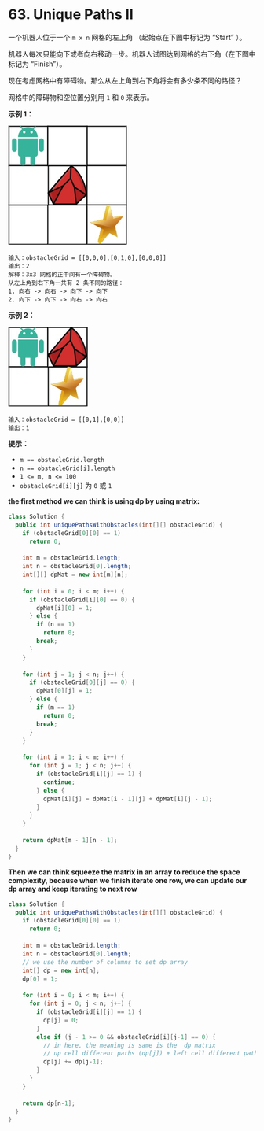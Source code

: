 # 63. Unique Paths II

一个机器人位于一个 `m x n` 网格的左上角 （起始点在下图中标记为 “Start” ）。

机器人每次只能向下或者向右移动一步。机器人试图达到网格的右下角（在下图中标记为 “Finish”）。

现在考虑网格中有障碍物。那么从左上角到右下角将会有多少条不同的路径？

网格中的障碍物和空位置分别用 `1` 和 `0` 来表示。

 

**示例 1：**

![img](assets/robot1.jpg)

```
输入：obstacleGrid = [[0,0,0],[0,1,0],[0,0,0]]
输出：2
解释：3x3 网格的正中间有一个障碍物。
从左上角到右下角一共有 2 条不同的路径：
1. 向右 -> 向右 -> 向下 -> 向下
2. 向下 -> 向下 -> 向右 -> 向右
```

**示例 2：**

![img](assets/robot2.jpg)

```
输入：obstacleGrid = [[0,1],[0,0]]
输出：1
```

 

**提示：**

-   `m == obstacleGrid.length`
-   `n == obstacleGrid[i].length`
-   `1 <= m, n <= 100`
-   `obstacleGrid[i][j]` 为 `0` 或 `1`





**the first method we can think is using dp by using matrix:**

```java
class Solution {
  public int uniquePathsWithObstacles(int[][] obstacleGrid) {
    if (obstacleGrid[0][0] == 1)
      return 0;

    int m = obstacleGrid.length;
    int n = obstacleGrid[0].length;
    int[][] dpMat = new int[m][n];

    for (int i = 0; i < m; i++) {
      if (obstacleGrid[i][0] == 0) {
        dpMat[i][0] = 1;
      } else {
        if (n == 1)
          return 0;
        break;
      }
    }

    for (int j = 1; j < n; j++) {
      if (obstacleGrid[0][j] == 0) {
        dpMat[0][j] = 1;
      } else {
        if (m == 1)
          return 0;
        break;
      }
    }

    for (int i = 1; i < m; i++) {
      for (int j = 1; j < n; j++) {
        if (obstacleGrid[i][j] == 1) {
          continue;
        } else {
          dpMat[i][j] = dpMat[i - 1][j] + dpMat[i][j - 1];
        }
      }
    }

    return dpMat[m - 1][n - 1];
  }
}
```



**Then we can think squeeze the matrix in an array to reduce the space complexity, because when we finish iterate one row, we can update our dp array and keep iterating to next row**

```java
class Solution {
  public int uniquePathsWithObstacles(int[][] obstacleGrid) {
    if (obstacleGrid[0][0] == 1)
      return 0;

    int m = obstacleGrid.length;
    int n = obstacleGrid[0].length;
    // we use the number of columns to set dp array
    int[] dp = new int[n];
    dp[0] = 1;

    for (int i = 0; i < m; i++) {
      for (int j = 0; j < n; j++) {
        if (obstacleGrid[i][j] == 1) {
          dp[j] = 0;
        } 
        else if (j - 1 >= 0 && obstacleGrid[i][j-1] == 0) {
          // in here, the meaning is same is the  dp matrix
          // up cell different paths (dp[j]) + left cell different paths (dp[j-1]) = current cell different paths
          dp[j] += dp[j-1];
        }
      }
    }

    return dp[n-1];
  }
}
```


